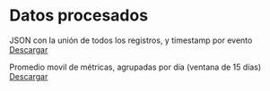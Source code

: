 # Datos procesados

JSON con la unión de todos los registros, y timestamp por evento [Descargar](https://jcolonnello.github.io/infovis/datos/all.json)

Promedio movil de métricas, agrupadas por día (ventana de 15 días) [Descargar](https://jcolonnello.github.io/infovis/datos/moving.csv)

